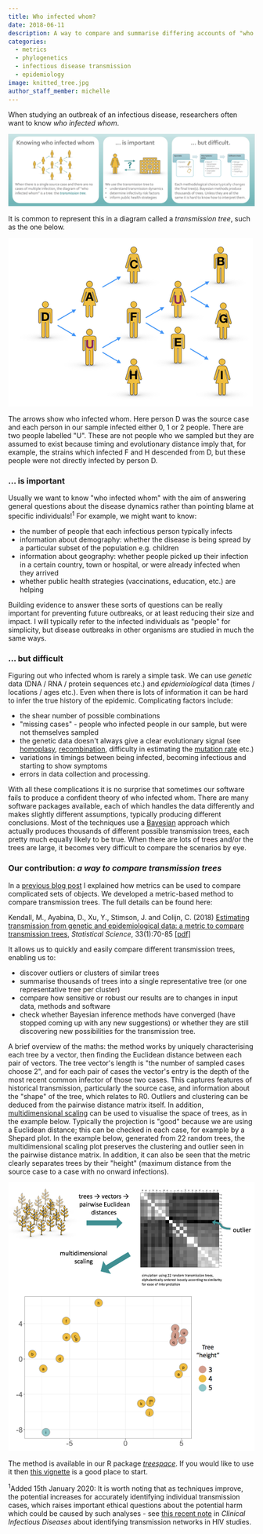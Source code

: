 ```yaml
---
title: Who infected whom?
date: 2018-06-11
description: A way to compare and summarise differing accounts of "who infected whom", aka transmission trees.
categories:
  - metrics
  - phylogenetics
  - infectious disease transmission
  - epidemiology
image: knitted_tree.jpg
author_staff_member: michelle
---
```


When studying an outbreak of an infectious disease, researchers often want to know _who infected whom_.

<img src="/images/transmission_problem_overview.png" alt="">


It is common to represent this in a diagram called a _transmission tree_, such as the one below.

<img src="/images/who_infected_whom_detail.png" class="image-center" alt="">

The arrows show who infected whom.
Here person D was the source case and each person in our sample infected either 0, 1 or 2 people.
There are two people labelled "U".
These are not people who we sampled but they are assumed to exist because timing and evolutionary distance imply that, for example, the strains which infected F and H descended from D, but these people were not directly infected by person D.

### ... is important

Usually we want to know "who infected whom" with the aim of answering general questions about the disease dynamics rather than pointing blame at specific individuals!<sup>1</sup> For example, we might want to know:
* the number of people that each infectious person typically infects
* information about demography: whether the disease is being spread by a particular subset of the population e.g. children
* information about geography: whether people picked up their infection in a certain country, town or hospital, or were already infected when they arrived
* whether public health strategies (vaccinations, education, etc.) are helping

Building evidence to answer these sorts of questions can be really important for preventing future outbreaks, or at least reducing their size and impact.
I will typically refer to the infected individuals as "people" for simplicity, but disease outbreaks in other organisms are studied in much the same ways.

### ... but difficult

Figuring out who infected whom is rarely a simple task.
We can use _genetic_ data (DNA / RNA / protein sequences etc.) and _epidemiological_ data (times / locations / ages etc.).
Even when there is lots of information it can be hard to infer the true history of the epidemic.
Complicating factors include:
* the shear number of possible combinations
* "missing cases" - people who infected people in our sample, but were not themselves sampled
* the genetic data doesn't always give a clear evolutionary signal (see <a href="https://en.wikipedia.org/wiki/Homoplasy" target="_blank"> homoplasy</a>, <a href="https://en.wikipedia.org/wiki/Genetic_recombination" target="_blank"> recombination</a>, difficulty in estimating the <a href="https://en.wikipedia.org/wiki/Mutation_rate" target="_blank"> mutation rate</a> etc.)
* variations in timings between being infected, becoming infectious and starting to show symptoms
* errors in data collection and processing.

With all these complications it is no surprise that sometimes our software fails to produce a confident theory of who infected whom.
There are many software packages available, each of which handles the data differently and makes slightly different assumptions, typically producing different conclusions.
Most of the techniques use a <a href="https://en.wikipedia.org/wiki/Bayesian_inference" target="_blank"> Bayesian</a> approach which actually produces thousands of different possible transmission trees, each pretty much equally likely to be true.
When there are lots of trees and/or the trees are large, it becomes very difficult to compare the scenarios by eye.

### Our contribution: _a way to compare transmission trees_

In a <a href="https://michellekendall.github.io//blog/metrics/" target="_blank"> previous blog post</a> I explained how metrics can be used to compare complicated sets of objects.
We developed a metric-based method to compare transmission trees.
The full details can be found here:

Kendall, M., Ayabina, D., Xu, Y., Stimson, J. and Colijn, C. (2018) [Estimating transmission from genetic and epidemiological data: a metric to compare transmission trees](http://dx.doi.org/10.1214/17-STS637), *Statistical Science*, 33(1):70-85
<i class="fa fa-file-pdf"></i> <a href="https://michellekendall.github.io/papers/SS2018.pdf" target="_blank">  [pdf]</a>

It allows us to quickly and easily compare different transmission trees, enabling us to:
* discover outliers or clusters of similar trees
* summarise thousands of trees into a single representative tree (or one representative tree per cluster)
* compare how sensitive or robust our results are to changes in input data, methods and software
* check whether Bayesian inference methods have converged (have stopped coming up with any new suggestions) or whether they are still discovering new possibilities for the transmission tree.

A brief overview of the maths: the method works by uniquely characterising each tree by a vector, then finding the Euclidean distance between each pair of vectors.
The tree vector's length is "the number of sampled cases choose 2", and for each pair of cases the vector's entry is the depth of the most recent common infector of those two cases.
This captures features of historical transmission, particularly the source case, and information about the "shape" of the tree, which relates to R0.
Outliers and clustering can be deduced from the pairwise distance matrix itself.
In addition, <a href="https://en.wikipedia.org/wiki/Multidimensional_scaling" target="_blank"> multidimensional scaling</a> can be used to visualise the space of trees, as in the example below.
Typically the projection is "good" because we are using a Euclidean distance; this can be checked in each case, for example by a Shepard plot.
In the example below, generated from 22 random trees, the multidimensional scaling plot preserves the clustering and outlier seen in the pairwise distance matrix.
In addition, it can also be seen that the metric clearly separates trees by their "height" (maximum distance from the source case to a case with no onward infections).

<img src="/images/MDS_construction.png"  alt="">

The method is available in our R package <a href="https://thibautjombart.github.io/treespace/" target="_blank"> *treespace*</a>.
If you would like to use it then <a href="https://cran.r-project.org/web/packages/treespace/vignettes/TransmissionTreesVignette.html" target="_blank"> this vignette</a> is a good place to start.

<sup>1</sup>Added 15th January 2020: It is worth noting that as techniques improve, the potential increases for accurately identifying individual transmission cases, which raises important ethical questions about the potential harm which could be caused by such analyses - see <a href="https://academic.oup.com/cid/advance-article/doi/10.1093/cid/ciz1248/5699874" target="_blank"> this recent note</a> in *Clinical Infectious Diseases* about identifying transmission networks in HIV studies.
